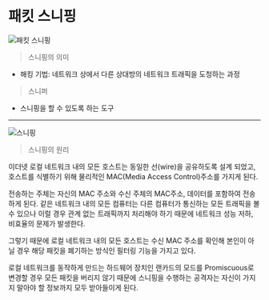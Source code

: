 # 패킷 스니핑

![패킷 스니핑](https://1.bp.blogspot.com/-b5oVrxO8pZA/XW8kOpNJfOI/AAAAAAAAB1Y/bjJQG82oNNY4dxC4ZPiiVG05X7Xw2bM6ACLcBGAs/s640/%25EC%25BA%25A1%25EC%25B2%2598.JPG)  

> 스니핑의 의미  
  
  * 해킹 기법: 네트워크 상에서 다른 상대방의 네트워크 트래픽을 도청하는 과정  

> 스니퍼 

  * 스니핑을 할 수 있도록 하는 도구  

---
![스니핑](https://mblogthumb-phinf.pstatic.net/MjAxNzEwMTJfMjI3/MDAxNTA3ODE0Mjg4MDQ3.T3sgRfTpVMCffJTBEJlttUSAMyUwzgmdKgyjTuvZKa0g.SOX-QssDCw01F-qqk67N4U03yHP_rIX2QT8CxV89o0Ug.PNG.wnrjsxo/image.png?type=w800)
> 스니핑의 원리  

 이더넷 로컬 네트워크 내의 모든 호스트는 동일한 선(wire)을 공유하도록 설계 되었고, 호스트를 식별하기 위해 물리적인 MAC(Media Access Control)주소를 가지게 된다.   
   

전송하는 주체는 자신의 MAC 주소와 수신 주체의 MAC주소, 데이터를 포함하여 전송하게 된다. 같은 네트워크 내의 모든 컴퓨터는 다른 컴퓨터가 통신하는 모든 트래픽을 볼 수 있으나 이럴 경우 관계 없는 트래픽까지 처리해야 하기 때문에 네트워크 성능 저하, 비효율의 문제가 발생한다.  
  
그렇기 때문에 로컬 네트워크 내의 모든 호스트는 수신 MAC 주소를 확인해 본인이 아닐 경우 해당 패킷을 폐기하는 방식인 필터링 기능을 가지고 있다.  
  

로컬 네트워크를 동작하게 만드는 하드웨어 장치인 랜카드의 모드를 Promiscuous로 변경할 경우 모든 패킷을 버리지 않기 때문에 스니핑을 수행하는 공격자는 자신이 가지지 말아야 할 정보까지 모두 받아들이게 된다.
 
  

